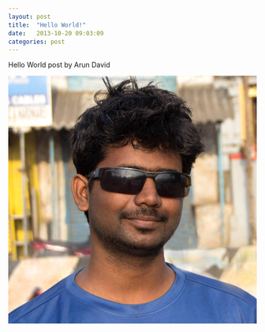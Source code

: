 ```yaml
---
layout: post
title:  "Hello World!"
date:   2013-10-20 09:03:09
categories: post
---
```


Hello World post by Arun David

![alt text](/images/arundavid.jpg "Arun David")